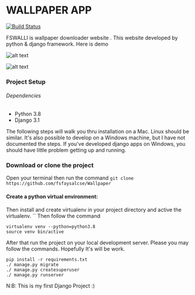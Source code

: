 # WALLPAPER APP

[![Build Status](https://travis-ci.org/joemccann/dillinger.svg?branch=master)](https://travis-ci.org/joemccann/dillinger)

FSWALLI is wallpaper downloader website . This website developed by python & django framework. Here is demo

![alt text](https://image.prntscr.com/image/8dvW48JGSo6RzWFwUqP-3A.png)

![alt text](https://image.prntscr.com/image/pg-WxNawSWCsRtwniX5Kyw.png)



 ### Project Setup

###### Dependencies
- Python 3.8
- Django 3.1

The following steps will walk you thru installation on a Mac. Linux should be similar. It's also possible to develop on a Windows machine, but I have not documented the steps. If you've developed django apps on Windows, you should have little problem getting up and running.

### Download or clone the project 
Open your terminal then run the command ``git clone https://github.com/fsfaysalcse/Wallpaper``

#### Create a python virtual environment:
Then install and create virtualenv in your project directory and active the virtualenv. `` Then follow the command

```
virtualenv venv --python=python3.8
source venv bin/active
```
After that run the project on your local development server. Please you may follow the commands. Hopefully It's will 
be work.

```
pip install -r requirements.txt
./ manage.py migrate
./ manage.py createsuperuser
./ manage.py runserver
```

<p>N:B: This is my first Django Project :)
</p>

